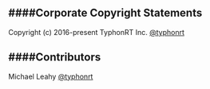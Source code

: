 ####Corporate Copyright Statements
-----

Copyright (c) 2016-present TyphonRT Inc. [@typhonrt](https://github.com/typhonrt)

####Contributors
-----

Michael Leahy [@typhonrt](https://github.com/typhonrt)